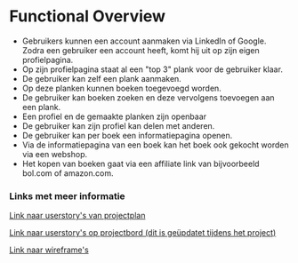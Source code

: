 # Functional Overview

- Gebruikers kunnen een account aanmaken via LinkedIn of Google. Zodra een gebruiker een account heeft, komt hij uit op zijn eigen profielpagina.
- Op zijn profielpagina staat al een "top 3" plank voor de gebruiker klaar. 
- De gebruiker kan zelf een plank aanmaken. 
- Op deze planken kunnen boeken toegevoegd worden.
-  De gebruiker kan boeken zoeken en deze vervolgens toevoegen aan een plank. 
-  Een profiel en de gemaakte planken zijn openbaar
-  De gebruiker kan zijn profiel kan delen met anderen. 
-  De gebruiker kan per boek een informatiepagina openen. 
-  Via de informatiepagina van een boek kan het boek ook gekocht worden via een webshop.
- Het kopen van boeken gaat via een affiliate link van bijvoorbeeld bol.com of amazon.com.

### Links met meer informatie

[Link naar userstory's van projectplan](../Projectplan/Product%20Backlog.md)

[Link naar userstory's op projectbord (dit is geüpdatet tijdens het project)](https://github.com/orgs/HANICA-DWA/projects/19/views/1?filterQuery=type%3A%22User+Story%22)

[Link naar wireframe's](https://www.sketch.com/s/a50a2622-b344-4f1d-afd9-7f2bf52a80a1)